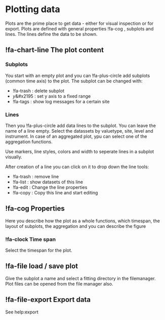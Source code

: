 # Plotting data

Plots are the prime place to get data - either for visual inspection or for
export. Plots are defined with general properties !fa-cog , subplots and 
lines. The lines define the data to be shown.

## !fa-chart-line The plot content

### Subplots

You start  with an empty plot and you can !fa-plus-circle add subplots (common time axis) to the plot. The subplot can be changed with:

- !fa-trash : delete subplot
- <i>y</i>&#x2195 : set y axis to a fixed range
- !fa-tags : show log messages for a certain site

### Lines
Then you !fa-plus-circle add data lines to the subplot. You can leave the name of
a line empty. Select the datassets by valuetype, site, level and instrument.
In case of an aggregated plot, ypu can select one of the aggregation functions.

Use markers, line styles, colors and width to seperate lines in a subplot visually.

After creation of a line you can click on it to drop down the line tools:

- !fa-trash : remove line
- !fa-list : show datasets of this line
- !fa-edit : Change the line properties
- !fa-copy : Copy this line and start editing


## !fa-cog Properties

Here you describe how the plot as a whole functions, which timespan, the layout of subplots, the aggregation and you can describe the figure

### !fa-clock Time span

Select the timespan for the plot. 

## !fa-file load / save plot

Give the subplot a name and select a fitting directory in the filemanager. Plot files can be opened
from the file manager also.

## !fa-file-export Export data

See help:export



